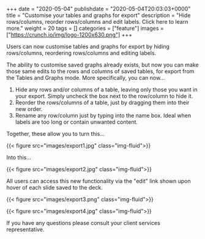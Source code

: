 +++ 
date = "2020-05-04"
publishdate = "2020-05-04T20:03:03+0000"  
title = "Customise your tables and graphs for export" 
description = "Hide rows/columns, reorder rows/columns and edit labels. Click here to learn more." 
weight = 20 
tags = [] 
categories = ["feature"] 
images = ["https://crunch.io/img/logo-1200x630.png"] 
+++

Users can now customise tables and graphs for export by hiding rows/columns, reordering rows/columns and editing labels. 

The ability to customise saved graphs already exists, but now you can make those same edits to the rows and columns of saved tables, for export from the Tables and Graphs mode. More specifically, you can now...

1.	Hide any rows and/or columns of a table, leaving only those you want in your export. Simply uncheck the box next to the row/column to hide it.
2.	Reorder the rows/columns of a table, just by dragging them into their new order.
3.	Rename any row/column just by typing into the name box. Ideal when labels are too long or contain unwanted content.
      
Together, these allow you to turn this...
      
{{< figure src="images/export1.jpg" class="img-fluid">}}

Into this...

{{< figure src="images/export2.jpg" class="img-fluid">}}

All users can access this new functionality via the "edit" link shown upon hover of each slide saved to the deck. 

{{< figure src="images/export3.png" class="img-fluid">}}

{{< figure src="images/export4.jpg" class="img-fluid">}}


If you have any questions please consult your client services representative.
